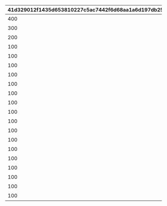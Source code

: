 |41d329012f1435d653810227c5ac7442f6d68aa1a6d197db259d443dae1c67f0|7cb3a89f3945170a8ca65584293c1b3d89392ee2cf60184ce678f4b672ca4b58|3216ab5b01c32f249a8d16795ae1085437e03631c6c2ad3d10c7bcd404c3d1f6|2933dd46cd076a05c834e88f92aa4bc4a795edeca2def654fb8f7ff8dc64be8e|0ae00d0bb80d77edd087b7168f01d4bee8757cfa0338ba4fc8c177bfd7c75fca|0d66bc0dfe8d3d18415846bd7aa20aea79f71bcf9e0d7a5b2ed9722ef3493edf|aa3212a901518a12999e770efd0df4bff3f6b27ea225cdedd1542a09e62e5040|2e94f33ed39cb9a62a0ef9723315017c36417c2f014f4afb9bd8515dac9da866|6bf158e9ebaf3a22397e2934bb0936a9e6579eebdceb21637551a844c2bf593c|b40611509406abb05f7903479cf3298483d4c4447f32979c8475905e1300b79a|5df820e980e3ea4e7ba7bdf20de2f383af1667121a8ecdec435486ab477dc3de|1a9bf31323435c750603f0d4017508b98a03876877f0b96412ab69132fc2b695|4d206d1cd84f4333c6f9f862041994e0a1221f132560a1a1c6ed05aab56df368|c1ce759a2495b45c41379b676da382a327747b0b8f9f6d5d8389906035f6b245|4b7953a70c6b413f647a811b9646ac353b46b12f2c9eb7bbdbea90b849d6ddfe|
| --- | --- | --- | --- | --- | --- | --- | --- | --- | --- | --- | --- | --- | --- | --- |
|400|雲海の山脈|195|1|雲をつらぬく山脈|400|0|4003002|4003001|11002012|10|31001|501010001|45|200010|
|300|密林の大樹|-110|1|深い森の奥に存在する1本の大樹|300|0|4003004|4003003|11005013|10|31002|501010002|30|200020|
|200|断崖の遺跡|-570|1|断崖絶壁で発見された遺跡|200|0|4003006|4003005|11007014|10|31003|501010003|-190|200030|
|100|蒼海の孤塔|750|1|大海原にそびえる謎の巨塔|100|0|4003008|4003007|11011017|10|31004|501010004|-30|200040|
|100|毒瘴の闇稜|465|1|瘴気渦巻く常闇の孤峰|100|0|4003010|4003009|11014014|10|31005|501010005|20|200050|
|100|緑竜の骸嶺|360|1|厳峰に佇む竜の寝床|100|0|4003012|4003011|11026014|10|31006|501010006|90|200060|
|100|天上の浮城|130|1|天空の番人が静かに眠る聖城|100|0|4003014|4003013|11035014|10|31007|501010007|90|200070|
|100|砂瀑の底都|-50|1|砂の大瀑布が落ちゆく果ての都|100|0|4003018|4003017|11047014|10|31008|501010008|120|200080|
|100|紺碧の王砦|-360|1|紺碧の底に君臨する海王の城砦|100|0|4003020|4003019|11057014|10|31009|501010009|70|200090|
|100|四彩の霊峰|0|1|四季彩りし霊狐の仙境|0|0|4003022|4003021|11062014|10|31010|501010010|0|0|
|100|スペシャルダンジョン|0|1|期間限定ダンジョンの踏破に挑戦|100|31006|4003016|4003015|0|10|32001|0|0|0|
|100|スペシャルダンジョン|0|1|期間限定ダンジョンの踏破に挑戦|100|31006|0|0|0|10|32002|0|0|0|
|100|スペシャルダンジョン|0|1|期間限定ダンジョンの踏破に挑戦|100|31006|0|0|0|10|32003|0|0|0|
|100|スペシャルダンジョン|0|1|期間限定ダンジョンの踏破に挑戦|100|31006|0|0|0|10|32004|0|0|0|
|100|スペシャルダンジョン|0|1|期間限定ダンジョンの踏破に挑戦|100|31006|0|0|0|10|32005|0|0|0|
|100|スペシャルダンジョン|0|1|期間限定ダンジョンの踏破に挑戦|100|31006|0|0|0|10|32006|0|0|0|
|100|スペシャルダンジョン|0|1|期間限定ダンジョンの踏破に挑戦|100|31006|0|0|0|10|32007|0|0|0|
|100|スペシャルダンジョン|0|1|期間限定ダンジョンの踏破に挑戦|100|31006|0|0|0|10|32008|0|0|0|
|100|スペシャルダンジョン|0|1|期間限定ダンジョンの踏破に挑戦|100|31006|0|0|0|10|32009|0|0|0|
|100|スペシャルダンジョン|0|1|期間限定ダンジョンの踏破に挑戦|100|31006|0|0|0|10|32010|0|0|0|